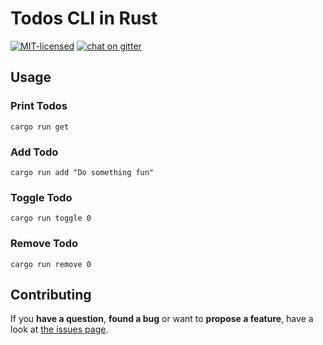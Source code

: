 # Todos CLI in Rust

[![MIT-licensed](https://img.shields.io/github/license/pepebecker/todos-cli.svg)](https://opensource.org/licenses/MIT)
[![chat on gitter](https://badges.gitter.im/pepebecker.svg)](https://gitter.im/pepebecker)

## Usage

### Print Todos

```shell
cargo run get
```

### Add Todo

```shell
cargo run add "Do something fun"
```

### Toggle Todo

```shell
cargo run toggle 0
```

### Remove Todo

```shell
cargo run remove 0
```

## Contributing

If you **have a question**, **found a bug** or want to **propose a feature**, have a look at [the issues page](https://github.com/pepebecker/todos-cli/issues).

